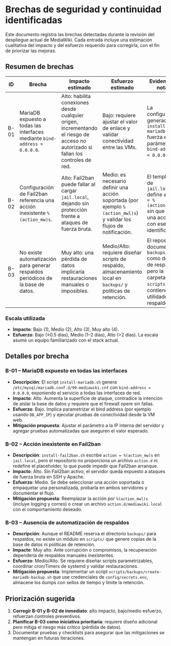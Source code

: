 # Brechas de seguridad y continuidad identificadas

Este documento registra las brechas detectadas durante la revisión del despliegue actual de MediaWiki. Cada entrada incluye una estimación cualitativa del impacto y del esfuerzo requerido para corregirla, con el fin de priorizar las mejoras.

## Resumen de brechas

| ID | Brecha | Impacto estimado | Esfuerzo estimado | Evidencia y notas |
| --- | --- | --- | --- | --- |
| B-01 | MariaDB expuesto a todas las interfaces mediante `bind-address = 0.0.0.0`. | Alto: habilita conexiones desde cualquier origen, incrementando el riesgo de acceso no autorizado si fallan los controles de red. | Bajo: requiere ajustar el valor de enlace y validar conectividad entre las VMs. | La configuración generada por `install-mariadb.sh` fuerza el parámetro `bind-address = 0.0.0.0`. |
| B-02 | Configuración de Fail2ban referencia una acción inexistente `%(action_mw)s`. | Alto: Fail2ban puede fallar al cargar `jail.local`, dejando sin protección frente a ataques de fuerza bruta. | Medio: es necesario definir una acción soportada (por ejemplo `%(action_mwl)s`) y validar los flujos de notificación. | El template de `jail.local` define `action = %(action_mw)s` sin que exista una acción con ese identificador. |
| B-03 | No existe automatización para generar respaldos periódicos de la base de datos. | Muy alto: una pérdida de datos implicaría restauraciones manuales o imposibles. | Medio/Alto: requiere diseñar scripts de respaldo, almacenamiento local en `backups/` y políticas de retención. | El repositorio documenta `backups/` como destino de respaldos, pero la carpeta de `scripts/` no contiene utilidades de respaldo. |

### Escala utilizada

- **Impacto**: Bajo (1), Medio (2), Alto (3), Muy alto (4).
- **Esfuerzo**: Bajo (≤0.5 días), Medio (1–2 días), Alto (>2 días). La escala asume un equipo familiarizado con el stack actual.

## Detalles por brecha

### B-01 – MariaDB expuesto en todas las interfaces
- **Descripción**: El script `install-mariadb.sh` genera `/etc/mysql/mariadb.conf.d/99-mediawiki.cnf` con `bind-address = 0.0.0.0`, exponiendo el servicio a todas las interfaces de red.
- **Impacto**: Alto. Aumenta la superficie de ataque, contradice la intención de aislar la base de datos y requiere que el firewall opere sin fallas.
- **Esfuerzo**: Bajo. Implica parametrizar el bind address (por ejemplo usando `DB_APP_IP`) y ejecutar pruebas de conectividad desde la VM web.
- **Mitigación propuesta**: Ajustar el parámetro a la IP interna del servidor y agregar pruebas automatizadas que aseguren el valor esperado.

### B-02 – Acción inexistente en Fail2ban
- **Descripción**: `install-fail2ban.sh` escribe `action = %(action_mw)s` en `jail.local`, pero el repositorio no proporciona un archivo `action.d` ni redefine el placeholder, lo que puede impedir que Fail2ban arranque.
- **Impacto**: Alto. Sin Fail2ban activo, el servidor queda expuesto a ataques de fuerza bruta en SSH y Apache.
- **Esfuerzo**: Medio. Se debe seleccionar una acción soportada o empaquetar una personalizada, probarla en ambos servidores y documentar el flujo.
- **Mitigación propuesta**: Reemplazar la acción por `%(action_mwl)s` (incluye logging y correo) o crear un archivo `action.d/mediawiki.local` con el comportamiento deseado.

### B-03 – Ausencia de automatización de respaldos
- **Descripción**: Aunque el README reserva el directorio `backups/` para respaldos, no existe un módulo en `scripts/` que genere copias de la base de datos ni políticas de retención.
- **Impacto**: Muy alto. Ante corrupción o compromisos, la recuperación dependería de respaldos manuales inexistentes.
- **Esfuerzo**: Medio/Alto. Se requiere diseñar scripts parametrizables, coordinar cron/Timers de systemd y validar restauraciones.
- **Mitigación propuesta**: Implementar un script `scripts/backups/create-mariadb-backup.sh` que use credenciales de `config/secrets.env`, almacene los dumps con sellos de tiempo y limite la retención.

## Priorización sugerida

1. **Corregir B-01 y B-02 de inmediato**: alto impacto, bajo/medio esfuerzo, refuerzan controles preventivos.
2. **Planificar B-03 como iniciativa prioritaria**: requiere diseño adicional pero mitiga el riesgo más crítico (pérdida de datos).
3. Documentar pruebas y checklists para asegurar que las mitigaciones se mantengan en futuras iteraciones.
